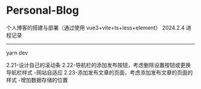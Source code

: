 # Personal-Blog

个人博客的搭建与部署（通过使用 vue3+vite+ts+less+element）
2024.2.4 进程记录

---

yarn dev

2.21-设计自己的滚动条
2.22-导航栏的添加发布按钮，考虑删除设置按钮或更换导航栏样式 -网站自适应
2.23-添加发布文章的页面，考虑添加发布文章的页面的样式 -增加数据存储的位置

